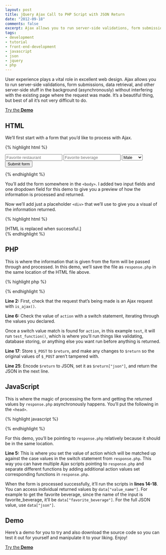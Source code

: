 ```yaml
---
layout: post
title: jQuery Ajax Call to PHP Script with JSON Return
date: "2012-09-18"
comments: false
excerpt: Ajax allows you to run server-side validations, form submissions, data retrieval, and other server-side stuff in the background (asynchronously) without interfering with the existing page where the request was made. It’s a beautiful thing, but best of all it’s not very difficult to do.
tags:
- development
- tutorial
- front-end-development
- javascript
- json
- jquery
- php
---
```


User experience plays a vital role in excellent web design. Ajax allows you to run server-side validations, form submissions, data retrieval, and other server-side stuff in the background (asynchronously) without interfering with the existing page where the request was made. It’s a beautiful thing, but best of all it’s not very difficult to do.

<!--more-->

<p><a href="{{ site.labs_url }}/jquery-ajax-php-json/" class="button button--labs" target="_blank">Try the <b>Demo</b></a></p>

## HTML

We’ll first start with a form that you’d like to process with Ajax.

{% highlight html %}
<form action="return.php" class="js-ajax-php-json" method="post" accept-charset="utf-8">
  <input type="text" name="favorite_beverage" value="" placeholder="Favorite restaurant" />
  <input type="text" name="favorite_restaurant" value="" placeholder="Favorite beverage" />
  <select name="gender">
    <option value="male">Male</option>
    <option value="female">Female</option>
  </select>
  <input type="submit" name="submit" value="Submit form"  />
</form>
{% endhighlight %}

You’ll add the form somewhere in the `<body>`. I added two input fields and one dropdown field for this demo to give you a preview of how the information is processed and returned.

Now we’ll add just a placeholder `<div>` that we’ll use to give you a visual of the information returned.

{% highlight html %}
<div class="the-return">
  [HTML is replaced when successful.]
</div>
{% endhighlight %}

## PHP

This is where the information that is given from the form will be passed through and processed. In this demo, we’ll save the file as `response.php` in the same location of the HTML file above.

{% highlight php %}
<?php
if (is_ajax()) {
  if (isset($_POST["action"]) && !empty($_POST["action"])) { //Checks if action value exists
    $action = $_POST["action"];
    switch($action) { //Switch case for value of action
      case "test": test_function(); break;
    }
  }
}

//Function to check if the request is an AJAX request
function is_ajax() {
  return isset($_SERVER['HTTP_X_REQUESTED_WITH']) && strtolower($_SERVER['HTTP_X_REQUESTED_WITH']) == 'xmlhttprequest';
}

function test_function(){
  $return = $_POST;
  
  //Do what you need to do with the info. The following are some examples.
  //if ($return["favorite_beverage"] == ""){
  //  $return["favorite_beverage"] = "Coke";
  //}
  //$return["favorite_restaurant"] = "McDonald's";
  
  $return["json"] = json_encode($return);
  echo json_encode($return);
}
?>
{% endhighlight %}

**Line 2:** First, check that the request that’s being made is an Ajax request with `is_ajax()`.

**Line 6:** Check the value of `action` with a switch statement, iterating through the values you declared.

Once a switch value match is found for `action`, in this example `test`, it will run `test_function()`, which is where you’ll run things like validating, database storing, or anything else you want run before anything is returned.

**Line 17**: Store `$_POST` to `$return`, and make any changes to `$return` so the original values of `$_POST` aren’t tampered with.

**Line 25**: Encode `$return` to JSON, set it as `$return["json"]`, and return the JSON in the next line.

## JavaScript

This is where the magic of processing the form and getting the returned values by `response.php` asynchronously happens. You’ll put the following in the `<head>`.

{% highlight javascript %}
<script type="text/javascript">
$("document").ready(function(){
  $(".js-ajax-php-json").submit(function(){
    var data = {
      "action": "test"
    };
    data = $(this).serialize() + "&" + $.param(data);
    $.ajax({
      type: "POST",
      dataType: "json",
      url: "response.php", //Relative or absolute path to response.php file
      data: data,
      success: function(data) {
        $(".the-return").html(
          "Favorite beverage: " + data["favorite_beverage"] + "<br />Favorite restaurant: " + data["favorite_restaurant"] + "<br />Gender: " + data["gender"] + "<br />JSON: " + data["json"]
        );

        alert("Form submitted successfully.\nReturned json: " + data["json"]);
      }
    });
    return false;
  });
});
</script>
{% endhighlight %}

For this demo, you’ll be pointing to `response.php` relatively because it should be in the same location.

**Line 5:** This is where you set the value of action which will be matched up against the case values in the switch statement from `response.php`. This way you can have multiple Ajax scripts pointing to `response.php` and separate different functions by adding additional action values set corresponding functions in `response.php`.

When the form is processed successfully, it’ll run the scripts in **lines 14-18**. You can access individual returned values by `data["value_name"]`. For example to get the favorite beverage, since the name of the input is favorite_beverage, it’ll be `data["favorite_beverage"]`. For the full JSON value, use `data["json"]`.

## Demo

Here’s a demo for you to try and also download the source code so you can test it out for yourself and manipulate it to your liking. Enjoy!

<p><a href="{{ site.labs_url }}/jquery-ajax-php-json/" class="button button--labs" target="_blank">Try the <b>Demo</b></a></p>
